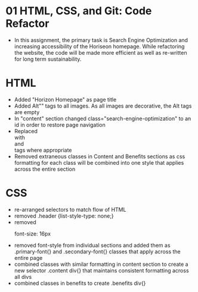 # 01 HTML, CSS, and Git: Code Refactor

* In this assignment, the primary task is Search Engine Optimization and increasing accessibility of the Horiseon homepage. While refactoring the website, the code will be made more efficient as well as re-written for long term sustainability.

# HTML
* Added "Horizon Homepage" as page title
* Added Alt"" tags to all images. As all images are decorative, the Alt tags are empty
* In "content" section changed class="search-engine-optimization" to an id in order to restore page navigation
* Replaced <div> with <nav> and <section> tags where appropriate
* Removed extraneous classes in Content and Benefits sections as css formatting for each class will be combined into one style that applies across the entire section

# CSS
* re-arranged selectors to match flow of HTML 
* removed .header {list-style-type: none;}
* removed <p> font-size: 16px
* removed font-style from individual sections and added them as .primary-font{} and .secondary-font{} classes that apply across the entire page
* combined classes with similar formatting in content section to create a new selector .content div{} that maintains consistent formatting across all divs 
* combined classes in benefits to create .benefits div{}






